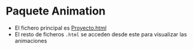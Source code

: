 # Paquete Animation

- El fichero principal es [Proyecto.html](Proyecto.html)
- El resto de ficheros `.html` se acceden desde este para visualizar las animaciones
